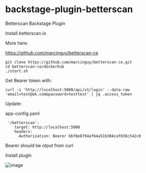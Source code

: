 # backstage-plugin-betterscan
Betterscan Backstage Plugin

Install betterscan.io 

More here:

https://github.com/marcinguy/betterscan-ce

```
git clone https://github.com/marcinguy/betterscan-ce.git
cd betterscan-ce/dockerhub
./start.sh
```

Get Bearer token with:

```
curl -s 'http://localhost:5000/api/v1/login' --data-raw 'email=test@ok.com&password=testtest' | jq .access_token
```

Update:

app-config.yaml
```
 '/betterscan':
    target: http://localhost:5000
    headers:
      Authorization: Bearer bbf8e8794af64a51b304caf836c542c0
```
Bearer should be otput from curl


Install plugin

![image](https://user-images.githubusercontent.com/20355405/206125709-97f749ef-7a90-4484-b540-c5e04a96360c.png)


